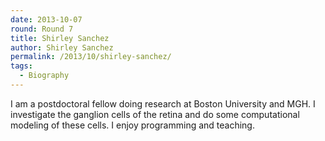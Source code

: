 ```yaml
---
date: 2013-10-07
round: Round 7
title: Shirley Sanchez
author: Shirley Sanchez
permalink: /2013/10/shirley-sanchez/
tags:
  - Biography
---
```

I am a postdoctoral fellow doing research at Boston University and MGH. I investigate the ganglion cells of the retina and do some computational modeling of these cells. I enjoy programming and teaching.

